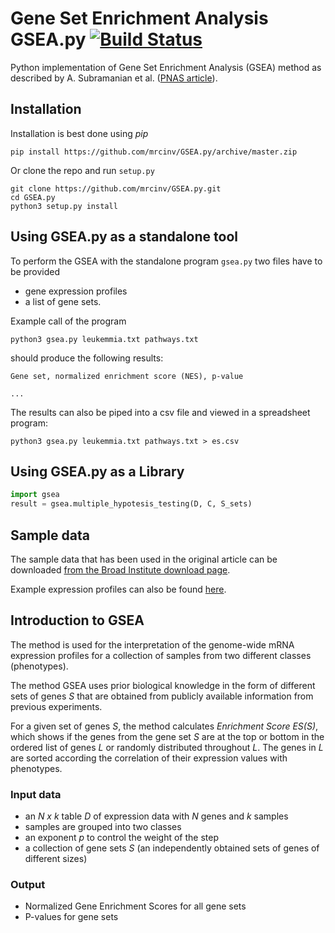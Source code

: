 # Gene Set Enrichment Analysis GSEA.py [![Build Status](https://travis-ci.org/mrcinv/GSEA.py.svg?branch=master)](https://travis-ci.org/mrcinv/GSEA.py)

Python implementation of Gene Set Enrichment Analysis (GSEA) method as
described by A. Subramanian et al. ([PNAS article](http://www.pnas.org/content/102/43/15545.abstract)).


## Installation

Installation is best done using *pip*

```
pip install https://github.com/mrcinv/GSEA.py/archive/master.zip
```

Or clone the repo and run `setup.py`

```
git clone https://github.com/mrcinv/GSEA.py.git
cd GSEA.py
python3 setup.py install
```

## Using GSEA.py as a standalone tool
To perform the GSEA with the standalone program `gsea.py` two
files have to be provided
 - gene expression profiles
 - a list of gene sets.

 
Example call of the program
```
python3 gsea.py leukemmia.txt pathways.txt
```

should produce the following results:

```
Gene set, normalized enrichment score (NES), p-value

...

```
The results can also be piped into a csv file and viewed in a spreadsheet program:

```
python3 gsea.py leukemmia.txt pathways.txt > es.csv
```

## Using GSEA.py as a Library

``` python
import gsea
result = gsea.multiple_hypotesis_testing(D, C, S_sets)
```

## Sample data

The sample data that has been used in the original article 
can be downloaded [from the Broad Institute download page](http://software.broadinstitute.org/gsea/downloads.jsp).

Example expression profiles can also be found [here](https://github.com/ramhiser/datamicroarray/wiki/Golub-(1999)). 

## Introduction to GSEA
The method is used for the interpretation of the genome-wide mRNA expression
profiles for a collection of samples from two different classes (phenotypes).

The method GSEA uses prior biological knowledge in the form of
different sets of genes *S* that are obtained from publicly available information
from previous experiments.

For a given set of genes *S*, the method calculates *Enrichment Score ES(S)*,
which shows if the genes from the gene set *S* are at the top or bottom in the
ordered list of genes *L* or randomly distributed throughout *L*.
The genes in *L*
are sorted according the correlation of their expression values with phenotypes.


### Input data

 - an *N x k* table *D* of expression data with *N* genes and *k* samples
 - samples are grouped into two classes
 - an exponent *p* to control the weight of the step
 - a collection of gene sets *S* (an independently obtained sets of genes of different sizes)

### Output 

 - Normalized Gene Enrichment Scores for all gene sets
 - P-values for gene sets
